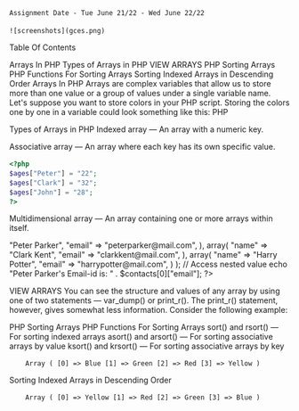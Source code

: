     Assignment Date - Tue June 21/22 - Wed June 22/22

    ![screenshots](gces.png)

    
Table Of Contents

Arrays In PHP
Types of Arrays in PHP
VIEW ARRAYS
PHP Sorting Arrays
PHP Functions For Sorting Arrays
Sorting Indexed Arrays in Descending Order
Arrays In PHP
Arrays are complex variables that allow us to store more than one value or a group of values under a single variable name. Let's suppose you want to store colors in your PHP script. Storing the colors one by one in a variable could look something like this: PHP <?php $color1 = "Red"; $color2 = "Green"; $color3 = "Blue"; ?>

Types of Arrays in PHP
Indexed array — An array with a numeric key.

<?php
$colors[0] = "Red"; 
$colors[1] = "Green"; 
$colors[2] = "Blue"; 
?>
Associative array — An array where each key has its own specific value.

  ```PHP 
  <?php
  $ages["Peter"] = "22";
  $ages["Clark"] = "32";
  $ages["John"] = "28";
  ?>
  ```
Multidimensional array — An array containing one or more arrays within itself.

<?php
// Define a multidimensional array
$contacts = array(
    array(
        "name" => "Peter Parker",
        "email" => "peterparker@mail.com",
    ),
    array(
        "name" => "Clark Kent",
        "email" => "clarkkent@mail.com",
    ),
    array(
        "name" => "Harry Potter",
        "email" => "harrypotter@mail.com",
    )
);
// Access nested value
echo "Peter Parker's Email-id is: " . $contacts[0]["email"];
?>
VIEW ARRAYS
You can see the structure and values of any array by using one of two statements — var_dump() or print_r(). The print_r() statement, however, gives somewhat less information. Consider the following example:

<?php
// Define array
$cities = array("London", "Paris", "New York");
 
// Display the cities array
print_r($cities);
?>
PHP Sorting Arrays
PHP Functions For Sorting Arrays
sort() and rsort() — For sorting indexed arrays
asort() and arsort() — For sorting associative arrays by value
ksort() and krsort() — For sorting associative arrays by key
<?php
// Define array
$colors = array("Red", "Green", "Blue", "Yellow");
 
// Sorting and printing array
sort($colors);
print_r($colors);
?>
        Array ( [0] => Blue [1] => Green [2] => Red [3] => Yellow ) 
Sorting Indexed Arrays in Descending Order
<?php
// Define array
$colors = array("Red", "Green", "Blue", "Yellow");

// Sorting and printing array
rsort($colors);
print_r($colors);
?>
        Array ( [0] => Yellow [1] => Red [2] => Green [3] => Blue )

        